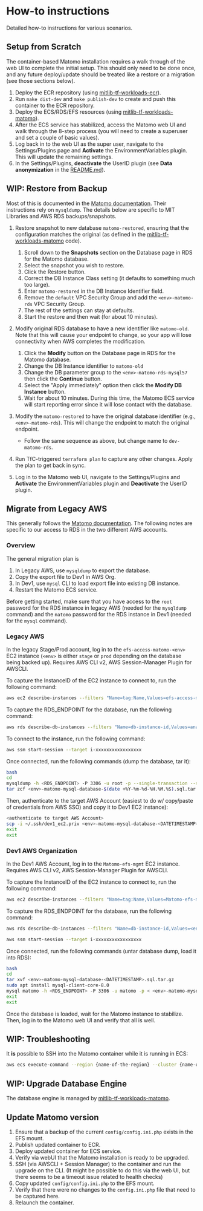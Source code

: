 # How-to instructions

Detailed how-to instructions for various scenarios.

## Setup from Scratch

The container-based Matomo installation requires a walk through of the web UI to complete the initial setup. This should only need to be done once, and any future deploy/update should be treated like a restore or a migration (see those sections below).

1. Deploy the ECR repository (using [mitlib-tf-workloads-ecr](https://github.com/MITLibraries/mitlib-tf-workloads-ecr)).
1. Run `make dist-dev` and `make publish-dev` to create and push this container to the ECR repository.
1. Deploy the ECS/RDS/EFS resources (using [mitlib-tf-workloads-matomo](https://github.com/MITLibraries/mitlib-tf-workloads-matomo)).
1. After the ECS service has stabilized, access the Matomo web UI and walk through the 8-step process (you will need to create a superuser and set a couple of basic values).
1. Log back in to the web UI as the super user, navigate to the Settings/Plugins page and **Activate** the EnvironmentVariables plugin. This will update the remaining settings.
1. In the Settings/Plugins, **deactivate** the UserID plugin (see **Data anonymization**  in the [README.md](../README.md)).

## WIP: Restore from Backup

Most of this is documented in the [Matomo documentation](https://matomo.org/faq/how-to/how-do-i-backup-and-restore-the-matomo-data/). Their instructions rely on `mysqldump`. The details below are specific to MIT Libraries and AWS RDS backups/snapshots.

1. Restore snapshot to new database `matomo-restored`, ensuring that the configuration matches the original (as defined in the [mitlib-tf-workloads-matomo](https://github.com/MITLibraries/mitlib-tf-workloads-matomo) code).

    1. Scroll down to the **Snapshots** section on the Database page in RDS for the Matomo database.
    1. Select the snapshot you wish to restore.
    1. Click the Restore button.
    1. Correct the DB Instance Class setting (it defaults to something much too large).
    1. Enter `matomo-restored` in the DB Instance Identifier field.
    1. Remove the `default` VPC Security Group and add the `<env>-matomo-rds` VPC Security Group.
    1. The rest of the settings can stay at defaults.
    1. Start the restore and then wait (for about 10 minutes).

1. Modify original RDS database to have a new identifier like `matomo-old`. Note that this will cause your endpoint to change, so your app will lose connectivity when AWS completes the modification.

    1. Click the **Modify** button on the Database page in RDS for the Matomo database.
    1. Change the DB Instance identifier to `matomo-old` 
    1. Change the DB parameter group to the `<env>-matomo-rds-mysql57` then click the **Continue** button.
    1. Select the "Apply immediately" option then click the **Modify DB Instance** button.
    1. Wait for about 10 minutes. During this time, the Matomo ECS service will start reporting error since it will lose contact with the database.

1. Modify the `matomo-restored` to have the original database identifier (e.g., `<env>-matomo-rds`). This will change the endpoint to match the original endpoint.

    * Follow the same sequence as above, but change name to `dev-matomo-rds`.

1. Run TfC-triggered `terraform plan` to capture any other changes. Apply the plan to get back in sync.
1. Log in to the Matomo web UI, navigate to the Settings/Plugins and **Activate** the EnvironmentVariables plugin and **Deactivate** the UserID plugin.

## Migrate from Legacy AWS

This generally follows the [Matomo documentation](https://matomo.org/faq/how-to/how-do-i-backup-and-restore-the-matomo-data/). The following notes are specific to our access to RDS in the two different AWS accounts.

### Overview

The general migration plan is

1. In Legacy AWS, use `mysqldump` to export the database.
1. Copy the export file to Dev1 in AWS Org.
1. In Dev1, use `mysql` CLI to load export file into existing DB instance.
1. Restart the Matomo ECS service.

Before getting started, make sure that you have access to the `root` password for the RDS instance in legacy AWS (needed for the `mysqldump` command) and the `matomo` password for the RDS instance in Dev1 (needed for the `mysql` command).

### Legacy AWS

In the legacy Stage/Prod account, log in to the `efs-access-matomo-<env>` EC2 instance (`<env>` is either `stage` or `prod` depending on the database being backed up). Requires AWS CLI v2, AWS Session-Manager Plugin for AWSCLI.

To capture the InstanceID of the EC2 instance to connect to, run the following command:

```bash
aws ec2 describe-instances --filters "Name=tag:Name,Values=efs-access-matomo-<env>" --query "Reservations[*].Instances[*].[InstanceId]" --output text
```

To capture the RDS_ENDPOINT for the database, run the following command:

```bash
aws rds describe-db-instances --filters "Name=db-instance-id,Values=analytics-<env>" --query "DBInstances[*].Endpoint.Address" --output text
```

To connect to the instance, run the following command:

```bash
aws ssm start-session --target i-xxxxxxxxxxxxxxxxx
```

Once connected, run the following commands (dump the database, tar it):

```bash
bash
cd
mysqldump -h <RDS_ENDPOINT> -P 3306 -u root -p --single-transaction --set-gtid-purged=OFF --extended-insert --no-autocommit matomo > <env>-matomo-mysql5734.sql
tar zcf <env>-matomo-mysql-database-$(date +%Y-%m-%d-%H.%M.%S).sql.tar.gz <env>-matomo-mysql5734.sql
```

Then, authenticate to the target AWS Account (easiest to do w/ copy/paste of credentials from AWS SSO) and copy it to Dev1 EC2 instance):

```bash
<authenticate to target AWS Account>
scp -i ~/.ssh/dev1_ec2.priv <env>-matomo-mysql-database-<DATETIMESTAMP>.sql.tar.gz ubuntu@i-yyyyyyyyyyyyyyyyy:~/<env>-matomo-mysql-database-<DATETIMESTAMP>.sql.tar.gz
exit
exit
```

### Dev1 AWS Organization

In the Dev1 AWS Account, log in to the `Matomo-efs-mgmt` EC2 instance. Requires AWS CLI v2, AWS Session-Manager Plugin for AWSCLI.

To capture the InstanceID of the EC2 instance to connect to, run the following command:

```bash
aws ec2 describe-instances --filters "Name=tag:Name,Values=Matomo-efs-mgmt" --query "Reservations[*].Instances[*].[InstanceId]" --output text
```

To capture the RDS_ENDPOINT for the database, run the following command:

```bash
aws rds describe-db-instances --filters "Name=db-instance-id,Values=<env>-matomo-rds" --query "DBInstances[*].Endpoint.Address" --output text
```

```bash
aws ssm start-session --target i-xxxxxxxxxxxxxxxxx
```

Once connected, run the following commands (untar database dump, load it into RDS):

```bash
bash
cd
tar xvf <env>-matomo-mysql-database-<DATETIMESTAMP>.sql.tar.gz
sudo apt install mysql-client-core-8.0
mysql matomo -h <RDS_ENDPOINT> -P 3306 -u matomo -p < <env>-matomo-mysql5734.sql
exit
exit
```

Once the database is loaded, wait for the Matomo instance to stabilize. Then, log in to the Matomo web UI and verify that all is well.

## WIP: Troubleshooting

It **is** possible to SSH into the Matomo container while it is running in ECS:

```bash
aws ecs execute-command --region {name-of-the-region} --cluster {name-of-the-cluster} --task {task number} --command "/bin/bash" --interactive
```

## WIP: Upgrade Database Engine

The database engine is managed by [mitlib-tf-workloads-matomo](https://github.com/mitlibraries/mitlib-tf-workloads-matomo).

## Update Matomo version

1. Ensure that a backup of the current `config/config.ini.php` exists in the EFS mount.
1. Publish updated container to ECR.
1. Deploy updated container for ECS service.
1. Verify via webUI that the Matomo installation is ready to be upgraded.
1. SSH (via AWSCLI + Session Manager) to the container and run the upgrade on the CLI. (It might be possible to do this via the web UI, but there seems to be a timeout issue related to health checks)
1. Copy updated `config/config.ini.php` to the EFS mount.
1. Verify that there were no changes to the `config.ini.php` file that need to be captured here.
1. Relaunch the container.
